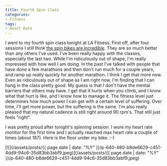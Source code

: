```yaml
---
title: Fourth Spin Class
categories:
- Fitness
tags:
- Heart Rate
---
```


I went to my fourth spin class tonight at LA Fitness. First off, after four sessions I still think [the spin bikes are incredible](/thingelstad/first-spin-class-in-4-years). They are so much better than any others I've used. I've been really happy with the classes, especially the last two. While I'm ridiculously out of shape, I'm really impressed with how well I am doing.
In the past I've talked with people that have done a few marathons and then don't run much for a couple years, and ramp up really quickly for another marathon. I think I get that more now. Even as ridiculously out of shape as I am right now, I'm finding that I can hang in the class pretty good. My guess is that I don't have the mental barriers that others may have. I get that it hurts when you climb, and I know what that hurt is like, and I know how to manage it. The fitness level just determines how much power I can get with a certain level of suffering. Over time, I'll get more power, but the suffering is the same. I'm also really pleased that my natural cadence is still right around 90 rpm's. That still just feels "right".

I was pretty proud after tonight's spinning session. I wore my heart rate monitor for the first time and I actually reached max heart rate a couple of times (about 187). Here is the floor under my bike. :-)

[![](/assets/posts/{{ page.date | date: "%Y" }}/p-640-480-b8de6629-c451-4dd9-94c6-35d83bb3abf9.jpeg)](/assets/posts/{{ page.date | date: "%Y" }}/p-640-480-b8de6629-c451-4dd9-94c6-35d83bb3abf9.jpeg)
